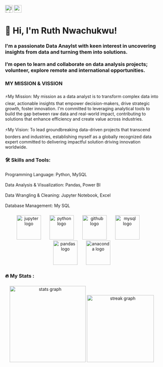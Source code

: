 <div align="left">
  <img src="https://img.shields.io/static/v1?message=LinkedIn&logo=linkedin&label=&color=0077B5&logoColor=white&labelColor=&style=for-the-badge" height="25" alt="linkedin logo"  />
  <img src="https://img.shields.io/static/v1?message=Gmail&logo=gmail&label=&color=D14836&logoColor=white&labelColor=&style=for-the-badge" height="25" alt="gmail logo"  />
</div>

###

<h1 align="left">👋 Hi, I'm Ruth Nwachukwu!</h1>

###

<h3 align="left">I'm a passionate Data Anaylst  with keen interest in uncovering insights from data and turning them into solutions.<br><br>I’m open to learn and collaborate on data analysis projects; volunteer, explore remote and international opportunities.</h3>

###

<h3 align="left">MY MISSION & VISSION</h3>

###

<p align="left">⚡My Mission: My mission as a data analyst is to transform complex data into clear, actionable insights that empower decision-makers, drive strategic growth, foster innovation. I'm committed to leveraging analytical tools to build the gap between raw data and real-world impact, contributing to solutions that enhance efficiency and create value across industries.<br><br>⚡My Vision: To lead groundbreaking data-driven projects that transcend borders and industries, establishing myself as a globally recognized data expert committed to delivering impactful solution driving innovation worldwide.</p>

###

<h3 align="left">🛠 Skills and Tools:</h3>

###

<p align="left">Programming Language: Python, MySQL<br><br>Data Analysis & Visualization: Pandas, Power BI<br><br>Data Wrangling & Cleaning: Jupyter Notebook, Excel<br><br>Database Management: My SQL</p>

###

<div align="center">
  <img src="https://cdn.jsdelivr.net/gh/devicons/devicon/icons/jupyter/jupyter-original-wordmark.svg" height="80" alt="jupyter logo"  />
  <img width="20" />
  <img src="https://cdn.jsdelivr.net/gh/devicons/devicon/icons/python/python-original-wordmark.svg" height="80" alt="python logo"  />
  <img width="20" />
  <img src="https://cdn.jsdelivr.net/gh/devicons/devicon/icons/github/github-original-wordmark.svg" height="80" alt="github logo"  />
  <img width="20" />
  <img src="https://cdn.jsdelivr.net/gh/devicons/devicon/icons/mysql/mysql-original-wordmark.svg" height="80" alt="mysql logo"  />
  <img width="20" />
  <img src="https://cdn.jsdelivr.net/gh/devicons/devicon/icons/pandas/pandas-original-wordmark.svg" height="80" alt="pandas logo"  />
  <img width="20" />
  <img src="https://cdn.jsdelivr.net/gh/devicons/devicon/icons/anaconda/anaconda-original-wordmark.svg" height="80" alt="anaconda logo"  />
</div>

###

<h3 align="left">🔥   My Stats :</h3>

###

<div align="center">
  <img src="https://github-readme-stats.vercel.app/api?username=HerDataEssentials&hide_title=false&hide_rank=false&show_icons=true&include_all_commits=true&count_private=true&disable_animations=false&theme=dracula&locale=en&hide_border=false&order=1" height="250" alt="stats graph"  />
  <img src="https://streak-stats.demolab.com?user=HerDataEssentials&locale=en&mode=daily&theme=dark&hide_border=false&border_radius=5&order=3" height="220" alt="streak graph"  />
</div>

###


